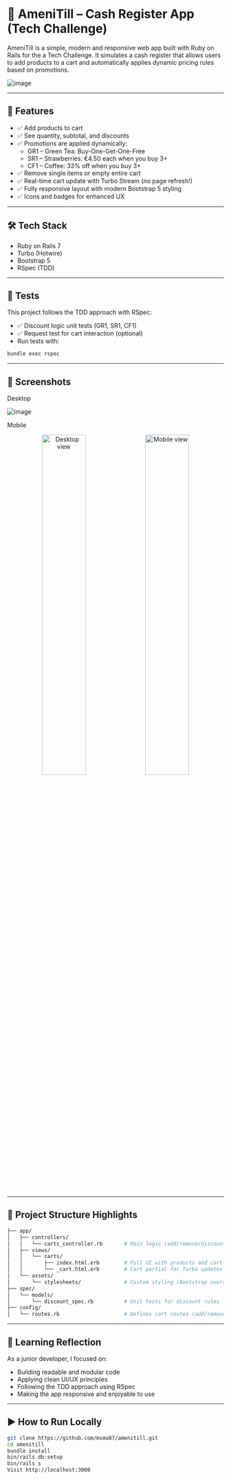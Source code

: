 # 🧾 AmeniTill – Cash Register App (Tech Challenge)

AmeniTill is a simple, modern and responsive web app built with Ruby on Rails for the a Tech Challenge. It simulates a cash register that allows users to add products to a cart and automatically applies dynamic pricing rules based on promotions.

![image](https://github.com/user-attachments/assets/e0d3c32b-0b55-4f18-a072-5e4fbee6ff77)

---

## 🚀 Features

- ✅ Add products to cart
- ✅ See quantity, subtotal, and discounts
- ✅ Promotions are applied dynamically:
  - GR1 – Green Tea: Buy-One-Get-One-Free
  - SR1 – Strawberries: €4.50 each when you buy 3+
  - CF1 – Coffee: 33% off when you buy 3+
- ✅ Remove single items or empty entire cart
- ✅ Real-time cart update with Turbo Stream (no page refresh!)
- ✅ Fully responsive layout with modern Bootstrap 5 styling
- ✅ Icons and badges for enhanced UX

---

## 🛠 Tech Stack

- Ruby on Rails 7
- Turbo (Hotwire)
- Bootstrap 5
- RSpec (TDD)

---

## 🧪 Tests

This project follows the TDD approach with RSpec:

- ✅ Discount logic unit tests (GR1, SR1, CF1)
- ✅ Request test for cart interaction (optional)
- Run tests with:
```bash
bundle exec rspec
```
  
---

## 📸 Screenshots

Desktop	

![image](https://github.com/user-attachments/assets/c1cc9b10-670e-471c-a4a0-68611f86f6c7)

Mobile
<p align="center">
  <img src="https://github.com/user-attachments/assets/350d3141-2029-42c7-8359-47f31a23f543" alt="Desktop view" width="45%" style="margin-right: 10px;">
  <img src="https://github.com/user-attachments/assets/d800a355-6ed5-4d76-8ab2-8118a1c2f76b" alt="Mobile view" width="45%">
</p>

---

## 📂 Project Structure Highlights

```bash
├── app/
│   ├── controllers/
│   │   └── carts_controller.rb       # Main logic (add/remove/discounts)
│   ├── views/
│   │   └── carts/
│   │       ├── index.html.erb        # Full UI with products and cart
│   │       └── _cart.html.erb        # Cart partial for Turbo updates
│   └── assets/
│       └── stylesheets/              # Custom styling (Bootstrap overrides)
├── spec/
│   └── models/
│       └── discount_spec.rb          # Unit tests for discount rules
├── config/
│   └── routes.rb                     # Defines cart routes (add/remove/empty)
```

---

## 🧠 Learning Reflection
As a junior developer, I focused on:
- Building readable and modular code
- Applying clean UI/UX principles
- Following the TDD approach using RSpec
- Making the app responsive and enjoyable to use

---

## ▶️ How to Run Locally
```bash
git clone https://github.com/msma87/amenitill.git
cd amenitill
bundle install
bin/rails db:setup
bin/rails s
Visit http://localhost:3000
```
